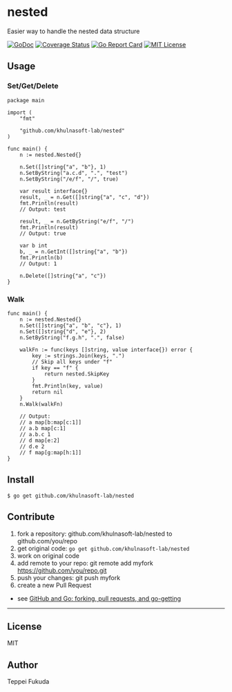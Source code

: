 # nested
Easier way to handle the nested data structure

[![GoDoc](https://godoc.org/github.com/khulnasoft-lab/nested?status.svg)](https://godoc.org/github.com/khulnasoft-lab/nested)
[![Coverage Status](https://coveralls.io/repos/github/khulnasoft-lab/nested/badge.svg?branch=master)](https://coveralls.io/github/khulnasoft-lab/nested?branch=master)
[![Go Report Card](https://goreportcard.com/badge/github.com/khulnasoft-lab/nested)](https://goreportcard.com/report/github.com/khulnasoft-lab/nested)
[![MIT License](http://img.shields.io/badge/license-MIT-blue.svg?style=flat)](https://github.com/khulnasoft-lab/nested/blob/master/LICENSE)

## Usage

### Set/Get/Delete

```
package main

import (
	"fmt"

	"github.com/khulnasoft-lab/nested"
)

func main() {
	n := nested.Nested{}

	n.Set([]string{"a", "b"}, 1)
	n.SetByString("a.c.d", ".", "test")
	n.SetByString("/e/f", "/", true)

	var result interface{}
	result, _ = n.Get([]string{"a", "c", "d"})
	fmt.Println(result)
	// Output: test

	result, _ = n.GetByString("e/f", "/")
	fmt.Println(result)
	// Output: true

	var b int
	b, _ = n.GetInt([]string{"a", "b"})
	fmt.Println(b)
	// Output: 1
	
	n.Delete([]string{"a", "c"})
}
```

### Walk

```
func main() {
	n := nested.Nested{}
	n.Set([]string{"a", "b", "c"}, 1)
	n.Set([]string{"d", "e"}, 2)
	n.SetByString("f.g.h", ".", false)

	walkFn := func(keys []string, value interface{}) error {
		key := strings.Join(keys, ".")
		// Skip all keys under "f"
		if key == "f" {
			return nested.SkipKey
		}
		fmt.Println(key, value)
		return nil
	}
	n.Walk(walkFn)

	// Output:
	// a map[b:map[c:1]]
	// a.b map[c:1]
	// a.b.c 1
	// d map[e:2]
	// d.e 2
	// f map[g:map[h:1]]
}
```

## Install

```
$ go get github.com/khulnasoft-lab/nested
```

## Contribute

1. fork a repository: github.com/khulnasoft-lab/nested to github.com/you/repo
2. get original code: `go get github.com/khulnasoft-lab/nested`
3. work on original code
4. add remote to your repo: git remote add myfork https://github.com/you/repo.git
5. push your changes: git push myfork
6. create a new Pull Request

- see [GitHub and Go: forking, pull requests, and go-getting](http://blog.campoy.cat/2014/03/github-and-go-forking-pull-requests-and.html)

----

## License
MIT

## Author
Teppei Fukuda
